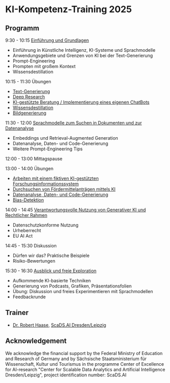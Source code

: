 # KI-Kompetenz-Training 2025

## Programm

9:30 - 10:15 [Einführung und Grundlagen](https://github.com/ScaDS/ki-kompetenz-training-2025/blob/main/session1/KIKT1_Intro.pdf?raw=True)
* Einführung in Künstliche Intelligenz, KI-Systeme und Sprachmodelle
* Anwendungsgebiete und Grenzen von KI bei der Text-Generierung
* Prompt-Engineering
* Prompten mit großem Kontext
* Wissensdestillation

10:15 - 11:30 Übungen
* [Text-Generierung](session1/text_generation.md)
* [Deep Research](session1/deepresearch.md)
* [KI-gestützte Beratung / Implementierung eines eigenen ChatBots](session1/chatbot.md)
* [Wissensdestillation](session1/wissensdestillation.md)
* [Bildgenerierung](session1/bildgenerierung.md)

11:30 - 12:00 [Sprachmodelle zum Suchen in Dokumenten und zur Datenanalyse](https://github.com/ScaDS/ki-kompetenz-training-2025/blob/main/session2/KIKT2_Advanced.pdf?raw=True)
* Embeddings und Retrieval-Augmented Generation
* Datenanalyse, Daten- und Code-Generierung
* Weitere Prompt-Engineering Tips

12:00 - 13:00 Mittagspause

13:00 - 14:00 Übungen
* [Arbeiten mit einem fiktiven KI-gestützten Forschungsinformationssystem](session2/simuliertes_fis.md)
* [Durchsuchen von Fördermittelanträgen mittels KI](session2/proposal_durchsuchen.md)
* [Datenanalyse, Daten- und Code-Generierung](session2/ai_data_analysis.md)
* [Bias-Detektion](session2/bias_detektion.md)

14:00 - 14:45 [Verantwortungsvolle Nutzung von Generativer KI und Rechtlicher Rahmen](https://github.com/ScaDS/ki-kompetenz-training-2025/blob/main/session3/KIKT3_ResponsibleAI.pdf?raw=True)
* Datenschutzkonforme Nutzung
* Urheberrecht
* EU AI Act

14:45 - 15:30 Diskussion
* Dürfen wir das? Praktische Beispiele
* Risiko-Bewertungen

15:30 - 16:30 [Ausblick und freie Exploration](session4/README.md)
* Aufkommende KI-basierte Techniken
* Generierung von Podcasts, Grafiken, Präsentationsfolien
* Übung: Diskussion und freies Experimentieren mit Sprachmodellen
* Feedbackrunde

## Trainer
- [Dr. Robert Haase](https://haesleinhuepf.github.io/), [ScaDS.AI Dresden/Leipzig](http://scads.ai/)

## Acknowledgement

We acknowledge the financial support by the Federal Ministry of Education and Research of Germany and by Sächsische Staatsministerium für Wissenschaft, Kultur und Tourismus in the programme Center of Excellence for AI-research "Center for Scalable Data Analytics and Artificial Intelligence Dresden/Leipzig", project identification number: ScaDS.AI

